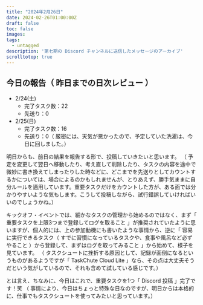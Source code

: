 ```yaml
---
title: "2024年2月26日"
date: 2024-02-26T01:00:00Z
draft: false
toc: false
images:
tags: 
  - untagged
description: '第七期の Discord チャンネルに送信したメッセージのアーカイブ'
scrolltotop: true
---
```


## 今日の報告（ 昨日までの日次レビュー ）

- 2/24(土)
  - 完了タスク数：22
  - 先送り：0
- 2/25(日)
  - 完了タスク数：16
  - 先送り：0（ 厳密には、天気が悪かったので、予定していた洗濯は、今日に回しました。）

明日からも、前日の結果を報告する形で、投稿していきたいと思います。
（ 予定を変更して翌日へ移動したり、考え直して削除したり、タスクの内容を途中で微妙に書き換えてしまったりした時などに、どこまでを先送りとしてカウントするかについては、場合によるのかもしれませんが、とりあえず、勝手気ままに自分ルールを適用しています。重要タスクだけをカウントした方が、ある面では分かりやすいような気もします。こうして投稿しながら、試行錯誤していければいいのでしょうかね。）

キックオフ・イベントでは、細かなタスクの管理から始めるのではなく、まず「 重要タスクを上限3つまで登録してログを取ること 」が推奨されていたように思いますが、個人的には、上の参加動機にも書いたような事情から、逆に「 容易に実行できるタスク（ すでに習慣になっているタスクや、食事や風呂など必ずやること ）から登録して、まずはログを取ってみること 」から始めて、様子を見ています。
（ タスクシュートに挫折する原因として、記録が面倒になるというものがあるようですが「 TaskChute Cloud Lite 」なら、その点は大丈夫そうだという気がしているので、それも含めて試している感じです。）

とは言え、ちなみに、今日はこれで、重要タスクを1つ「 Discord 投稿 」完了です！笑
（ 事情により、今日はちょっと特殊な日なのですが、明日からは本格的に、仕事でもタスクシュートを使ってみたいと思っています。）
